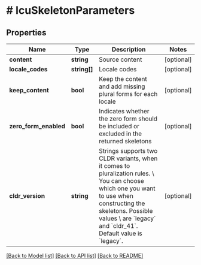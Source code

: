 # # IcuSkeletonParameters

## Properties

Name | Type | Description | Notes
------------ | ------------- | ------------- | -------------
**content** | **string** | Source content | [optional] 
**locale_codes** | **string[]** | Locale codes | [optional] 
**keep_content** | **bool** | Keep the content and add missing plural forms for each locale | [optional] 
**zero_form_enabled** | **bool** | Indicates whether the zero form should be included or excluded in the returned skeletons | [optional] 
**cldr_version** | **string** | Strings supports two CLDR variants, when it comes to pluralization rules. \\ You can choose which one you want to use when constructing the skeletons. Possible values \\ are &#x60;legacy&#x60; and &#x60;cldr_41&#x60;. Default value is &#x60;legacy&#x60;. | [optional] 

[[Back to Model list]](../../README.md#documentation-for-models) [[Back to API list]](../../README.md#documentation-for-api-endpoints) [[Back to README]](../../README.md)


